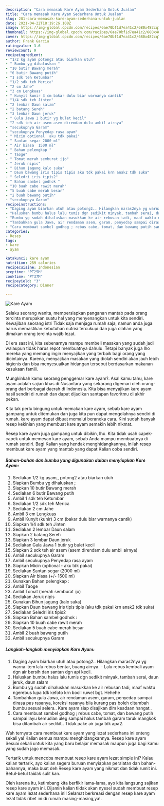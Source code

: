 ```yaml
---
description: "Cara memasak Kare Ayam Sederhana Untuk Jualan"
title: "Cara memasak Kare Ayam Sederhana Untuk Jualan"
slug: 281-cara-memasak-kare-ayam-sederhana-untuk-jualan
date: 2021-04-22T18:19:26.108Z
image: https://img-global.cpcdn.com/recipes/6ae70bf1d7ea41c2/680x482cq70/kare-ayam-foto-resep-utama.jpg
thumbnail: https://img-global.cpcdn.com/recipes/6ae70bf1d7ea41c2/680x482cq70/kare-ayam-foto-resep-utama.jpg
cover: https://img-global.cpcdn.com/recipes/6ae70bf1d7ea41c2/680x482cq70/kare-ayam-foto-resep-utama.jpg
author: Frank Garcia
ratingvalue: 3.6
reviewcount: 9
recipeingredient:
- "1/2 kg ayam potong2 atau biarkan utuh"
- " Bumbu yg dihaluskan "
- "10 butir Bawang merah"
- "6 butir Bawang putih"
- "1 sdk teh Ketumbar"
- "1/2 sdk teh Merica"
- "2 cm Jahe"
- "3 cm Lengkuas"
- " Kunyit kunir 3 cm bakar dulu biar warnanya cantik"
- "1/4 sdk teh Jinten"
- "2 lembar Daun salam"
- "2 batang Sereh"
- "3 lembar Daun jeruk"
- " Gula Jawa 1 butir yg bulet kecil"
- "2 sdk teh air asem asem direndam dulu ambil airnya"
- "secukupnya Garam"
- "secukupnya Penyedap rasa ayam"
- " Micin optional  aku tdk pakai"
- " Santan segar 2000 ml"
- " Air biasa  1500 ml"
- " Bahan pelengkap "
- " Taoge"
- " Tomat merah semburat ijo"
- " Jeruk nipis"
- " Bihun jagung kalo suka"
- " Daun bawang iris tipis tipis aku tdk pakai krn anak2 tdk suka"
- " Seledri iris tipis2"
- " Bahan sambel godhok "
- "10 buah cabe rawit merah"
- "5 buah cabe merah besar"
- "2 buah bawang putih"
- "secukupnya Garam"
recipeinstructions:
- "Daging ayam biarkan utuh atau potong2.. Hilangkan maras2nya yg warna item lalu rebus bentar, buang airnya.  Lalu rebus kembali ayam dgn air bersih dan santan dgn api kecil."
- "Haluskan bumbu halus lalu tumis dgn sedikit minyak, tambah serai, daun jeruk, daun salam"
- "Bumbu yg sudah dihaluskan masukkan ke air rebusan tadi, maaf waktu ngerebus lupa tdk kefoto krn bocil ruwet bgt. Hehehe"
- "Tambahkan gula Jawa, air rendaman asem, garam, penyedap sampai dirasa pas rasanya, koreksi rasanya bila kurang pas boleh ditambah bumbu sesuai selera.. Kare ayam siap disajikan dlm keadaan hangat.."
- "Cara membuat sambel godhog ; rebus cabe, tomat, dan bawang putih sampai layu kemudian uleg sampai halus tambah garam taruk mangkok bisa ditambah air sedikit.. Tidak pake air juga tdk apa2."
categories:
- Resep
tags:
- kare
- ayam

katakunci: kare ayam 
nutrition: 259 calories
recipecuisine: Indonesian
preptime: "PT25M"
cooktime: "PT37M"
recipeyield: "3"
recipecategory: Dinner

---
```



![Kare Ayam](https://img-global.cpcdn.com/recipes/6ae70bf1d7ea41c2/680x482cq70/kare-ayam-foto-resep-utama.jpg)

Selaku seorang wanita, mempersiapkan panganan mantab pada orang tercinta merupakan suatu hal yang menyenangkan untuk kita sendiri. Kewajiban seorang istri Tidak saja menjaga rumah saja, namun anda juga harus memastikan kebutuhan nutrisi tercukupi dan juga olahan yang dimakan orang tercinta wajib lezat.

Di era  saat ini, kita sebenarnya mampu membeli masakan yang sudah jadi walaupun tidak harus repot membuatnya dahulu. Tetapi banyak juga lho mereka yang memang ingin menyajikan yang terbaik bagi orang yang dicintainya. Karena, menyajikan masakan yang diolah sendiri akan jauh lebih higienis dan bisa menyesuaikan hidangan tersebut berdasarkan makanan kesukaan famili. 



Mungkinkah kamu seorang penggemar kare ayam?. Asal kamu tahu, kare ayam adalah sajian khas di Nusantara yang sekarang digemari oleh orang-orang dari berbagai daerah di Indonesia. Kita bisa menyajikan kare ayam hasil sendiri di rumah dan dapat dijadikan santapan favoritmu di akhir pekan.

Kita tak perlu bingung untuk memakan kare ayam, sebab kare ayam gampang untuk ditemukan dan juga kita pun dapat mengolahnya sendiri di rumah. kare ayam dapat dibuat memalui beraneka cara. Kini sudah banyak resep kekinian yang membuat kare ayam semakin lebih nikmat.

Resep kare ayam juga gampang untuk dibikin, lho. Kita tidak usah capek-capek untuk memesan kare ayam, sebab Anda mampu membuatnya di rumah sendiri. Bagi Kalian yang hendak menghidangkannya, inilah resep membuat kare ayam yang mantab yang dapat Kalian coba sendiri.

<!--inarticleads1-->

##### Bahan-bahan dan bumbu yang digunakan dalam menyiapkan Kare Ayam:

1. Sediakan 1/2 kg ayam,, potong2 atau biarkan utuh
1. Siapkan  Bumbu yg dihaluskan ;
1. Siapkan 10 butir Bawang merah
1. Sediakan 6 butir Bawang putih
1. Ambil 1 sdk teh Ketumbar
1. Sediakan 1/2 sdk teh Merica
1. Sediakan 2 cm Jahe
1. Ambil 3 cm Lengkuas
1. Ambil  Kunyit (kunir) 3 cm (bakar dulu biar warnanya cantik)
1. Siapkan 1/4 sdk teh Jinten
1. Sediakan 2 lembar Daun salam
1. Siapkan 2 batang Sereh
1. Siapkan 3 lembar Daun jeruk
1. Sediakan  Gula Jawa 1 butir yg bulet kecil
1. Siapkan 2 sdk teh air asem (asem direndam dulu ambil airnya)
1. Ambil secukupnya Garam
1. Ambil secukupnya Penyedap rasa ayam
1. Siapkan  Micin (optional - aku tdk pakai)
1. Sediakan  Santan segar (2000 ml)
1. Siapkan  Air biasa (+/- 1500 ml)
1. Gunakan  Bahan pelengkap :
1. Ambil  Taoge
1. Ambil  Tomat (merah semburat ijo)
1. Sediakan  Jeruk nipis
1. Gunakan  Bihun jagung (kalo suka)
1. Siapkan  Daun bawang iris tipis tipis (aku tdk pakai krn anak2 tdk suka)
1. Sediakan  Seledri iris tipis2
1. Siapkan  Bahan sambel godhok :
1. Siapkan 10 buah cabe rawit merah
1. Sediakan 5 buah cabe merah besar
1. Ambil 2 buah bawang putih
1. Ambil secukupnya Garam




<!--inarticleads2-->

##### Langkah-langkah menyiapkan Kare Ayam:

1. Daging ayam biarkan utuh atau potong2.. Hilangkan maras2nya yg warna item lalu rebus bentar, buang airnya.  - Lalu rebus kembali ayam dgn air bersih dan santan dgn api kecil.
1. Haluskan bumbu halus lalu tumis dgn sedikit minyak, tambah serai, daun jeruk, daun salam
1. Bumbu yg sudah dihaluskan masukkan ke air rebusan tadi, maaf waktu ngerebus lupa tdk kefoto krn bocil ruwet bgt. Hehehe
1. Tambahkan gula Jawa, air rendaman asem, garam, penyedap sampai dirasa pas rasanya, koreksi rasanya bila kurang pas boleh ditambah bumbu sesuai selera.. Kare ayam siap disajikan dlm keadaan hangat..
1. Cara membuat sambel godhog ; rebus cabe, tomat, dan bawang putih sampai layu kemudian uleg sampai halus tambah garam taruk mangkok bisa ditambah air sedikit.. Tidak pake air juga tdk apa2.




Wah ternyata cara membuat kare ayam yang lezat sederhana ini enteng sekali ya! Kalian semua mampu menghidangkannya. Resep kare ayam Sesuai sekali untuk kita yang baru belajar memasak maupun juga bagi kamu yang sudah jago memasak.

Tertarik untuk mencoba membuat resep kare ayam lezat simple ini? Kalau kalian tertarik, ayo kalian segera buruan menyiapkan peralatan dan bahan-bahannya, maka buat deh Resep kare ayam yang nikmat dan tidak rumit ini. Betul-betul taidak sulit kan. 

Oleh karena itu, ketimbang kita berfikir lama-lama, ayo kita langsung sajikan resep kare ayam ini. Dijamin kalian tiidak akan nyesel sudah membuat resep kare ayam lezat sederhana ini! Selamat berkreasi dengan resep kare ayam lezat tidak ribet ini di rumah masing-masing,ya!.

